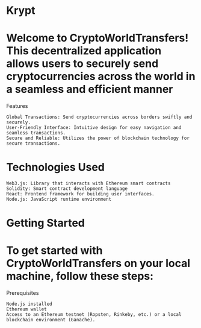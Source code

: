 # Krypt

# Welcome to CryptoWorldTransfers! This decentralized application allows users to securely send cryptocurrencies across the world in a seamless and efficient manner
Features

    Global Transactions: Send cryptocurrencies across borders swiftly and securely.
    User-Friendly Interface: Intuitive design for easy navigation and seamless transactions.
    Secure and Reliable: Utilizes the power of blockchain technology for secure transactions.

# Technologies Used

    Web3.js: Library that interacts with Ethereum smart contracts
    Solidity: Smart contract development language
    React: Frontend framework for building user interfaces.
    Node.js: JavaScript runtime environment

# Getting Started

# To get started with CryptoWorldTransfers on your local machine, follow these steps:
Prerequisites

    Node.js installed
    Ethereum wallet
    Access to an Ethereum testnet (Ropsten, Rinkeby, etc.) or a local blockchain environment (Ganache).
